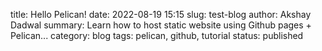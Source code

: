 title: Hello Pelican!
date: 2022-08-19 15:15
slug: test-blog
author: Akshay Dadwal
summary: Learn how to host static website using Github pages + Pelican...
category: blog
tags: pelican, github, tutorial
status: published
